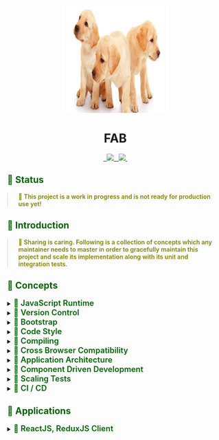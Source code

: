 <p align="center">
  <img width="250px" height="250px" src=".docs/image/logo.jpg">
</p>

<h1 align="center">FAB</h1>

<p align="center">
  <a aria-label="npm package" href="https://www.npmjs.com/package/fab-client">
    <img alt="" src="https://img.shields.io/npm/v/fab-client.svg">
  </a>

  <a aria-label="travis build" href="https://travis-ci.org/mts/fab">
    <img alt="" src="https://img.shields.io/travis/mts/fab.svg?logo=travis">
  </a>

  <a href="https://codecov.io/gh/mts/fab">
    <img src="https://codecov.io/gh/mts/fab/branch/master/graph/badge.svg" />
  </a>

  <a aria-label="downloads" href="http://npm-stat.com/charts.html?package=fab-client&from=2018-10-13">
    <img alt="" src="https://img.shields.io/npm/dm/fab-client.svg">
  </a>

  <a aria-label="last commit" href="https://github.com/mts/fab/commits/master">
    <img alt="" src="https://img.shields.io/github/last-commit/mts/fab.svg">
  </a>

  <a aria-label="contributors graph" href="https://github.com/mts/fab/graphs/contributors">
    <img src="https://img.shields.io/github/contributors/mts/fab.svg">
  </a>

  <a aria-label="license" href="https://github.com/mts/fab/blob/master/LICENSE">
    <img src="https://img.shields.io/github/license/mts/fab.svg" alt="">
  </a>
</p>

<h2 style="color: #006400;">🗿 Status</h2>

<blockquote style="margin: 0; padding: 0 24px; color: olive; font-weight: 600; font-size:1em">🐝 This project is a work in progress and is not ready for production use yet!</blockquote>

<h2 style="color: #006400;">🗿 Introduction</h2>

<blockquote style="margin: 0; padding: 0 24px; color: olive; font-weight: 600; font-size:1em">🐝 Sharing is caring. Following is a collection of concepts which any maintainer needs to master in order to gracefully maintain this project and scale its implementation along with its unit and integration tests.</blockquote>

<h2 style="color: #006400;">🗿 Concepts</h2>

<details>
  <summary><span style="color: #006400; font-weight: 600; font-size:1.3em"> 📗 JavaScript Runtime</span></summary>
  <blockquote style="margin: 0; padding: 0 24px">
    <details>
      <summary style="color: #006400;">Node.js</summary>
      <blockquote style="margin: 0; padding: 0 24px">
        <details>
          <summary style="color: #006400;">📜 Node</summary>
          <blockquote style="margin: 0; padding: 0 24px">
            <ul>
              <li><strong>Package(s): </strong><a style="color: #006400;" href="https://github.com/nodejs/node">node</a> repository on GitHub</li>
              <li><strong>Information: </strong>Node is required to bootstrap the project. Linting, formatting, testing and building scripts run all on Node.</li>
            </ul>
          </blockquote>
        </details>
      </blockquote>
    </details>
  </blockquote>
</details>

<details>
  <summary><span style="color: #006400; font-weight: 600; font-size:1.3em"> 📗 Version Control</span></summary>
  <blockquote style="margin: 0; padding: 0 24px">
    <details>
      <summary style="color: #006400;">Git (self)</summary>
      <blockquote style="margin: 0; padding: 0 24px">
        <details>
        <summary style="color: #006400;">📜 Git</summary>
          <blockquote style="margin: 0; padding: 0 24px">
            <ul>
              <li><a style="color: #006400;" href="https://git-scm.com/">Git</a> distributed version control system</li>
              <li><a style="color: #006400;" href="https://www.atlassian.com/git/tutorials/learn-git-with-bitbucket-cloud">Git Commands</a> documentation by Atlassian</li>
              <li><strong>Information: </strong>Project source code is maintained in a Git repository. Using Git commands through the command prompt or a Git Client is essential.</li>
            </ul>
          </blockquote>
        </details>
      </blockquote>
    </details>
    <details>
      <summary style="color: #006400;">Git Hooks</summary>
      <blockquote style="margin: 0; padding: 0 24px">
        <details>
        <summary style="color: #006400;">📜 Using Git Hooks</summary>
          <blockquote style="margin: 0; padding: 0 24px">
            <ul>
              <li><strong>Package(s): </strong><a style="color: #006400;" href="https://github.com/typicode/husky">husky</a> repository on GitHub</li>
              <li><strong>Setup file(s): </strong><a style="color: #006400;" href="https://github.com/mts/fab/blob/master/.huskyrc">.huskyrc</a></li>
              <li><strong>Script(s) in project's package.json: </strong>n/a</li>
              <li><strong>Information: </strong>Husky utilizes Git hooks such as pre-commit and pre-push</li>
            </ul>
          </blockquote>
        </details>
        <details>
          <summary style="color: #006400;">📜 Running linters and testers against staged git files</summary>
          <blockquote style="margin: 0; padding: 0 24px">
            <ul>
              <li><strong>Package(s): </strong><a style="color: #006400;" href="https://github.com/okonet/lint-staged">lint-staged</a> repository on GitHub</li>
              <li><strong>Setup file(s): </strong><a style="color: #006400;" href="https://github.com/mts/fab/blob/master/.lintstagedrc">.lintstagedrc</a></li>
              <li><strong>Script(s) in project's package.json: </strong>n/a</li>
              <li><strong>Information: </strong>lint-staged runs linters and testers against staged git files. Using lint-staged combined with husky and thus targeting pre-commit and pre-push Git hooks prevents source code not conforming to linting rules and formatting style being committed or pushed to the Git repository's origin</li>
            </ul>
          </blockquote>
        </details>
      </blockquote>
    </details>
    <details>
      <summary style="color: #006400;">Git Client</summary>
      <blockquote style="margin: 0; padding: 0 24px">
        <details>
          <summary style="color: #006400;">📜 Git Kraken</summary>
          <blockquote style="margin: 0; padding: 0 24px">
            <ul>
              <li><a style="color: #006400;" href="https://www.gitkraken.com/">Website</a></li>
              <li><strong>Information: </strong>The coolest, the finest and the best Git client in the world 👌 Over 1.5 Million GitKraken Users❗</li>
            </ul>
          </blockquote>
        </details>
        <details>
          <summary style="color: #006400;">📜 Sourcetree</summary>
          <blockquote style="margin: 0; padding: 0 24px">
            <ul>
              <li><a style="color: #006400;" href="https://www.sourcetreeapp.com/">Website</a></li>
              <li><strong>Information: </strong>Sourcetree simplifies how you interact with your Git repositories so you can focus on coding. Visualize and manage your repositories through Sourcetree's simple Git GUI.</li>
            </ul>
          </blockquote>
        </details>
      </blockquote>
    </details>
  </blockquote>
</details>

<details>
  <summary><span style="color: #006400; font-weight: 600; font-size:1.3em"> 📗 Bootstrap</span></summary>
  <blockquote style="margin: 0; padding: 0 24px">
    <details>
      <summary style="color: #006400;">Install</summary>
      <blockquote style="margin: 0; padding: 0 24px">
        <strong>Run </strong><kbd>rm -rf node_modules package-lock.json && npm install</kbd> for<br>
        <kbd>repository root</kbd>, <kbd>packages/http-server folder</kbd> and <kbd>packages/client folder</kbd><br>
        to remove node_modules directory, package-lock.json file and install all packages from scratch
      </blockquote>
    </details>
    <details>
      <summary style="color: #006400;">Bootstrap</summary>
      <blockquote style="margin: 0; padding: 0 24px">
        <strong>Run </strong><kbd>npm run bootstrap</kbd>
        to run linting, formatting, testing and building sequentially
      </blockquote>
    </details>
    <details>
      <summary style="color: #006400;">Start</summary>
      <blockquote style="margin: 0; padding: 0 24px">
        <strong>Run </strong><kbd>npm start</kbd> in 1st terminal in packages/http-server folder to start up http-server<br>
        <strong>Run </strong><kbd>npm start</kbd> in 2nd terminal in packages/client to start up webpack-dev-server<br>
        <strong>Run </strong><kbd>npm run test -- --watch --onlyChanged --verbose</kbd> in 3rd terminal to let Jest watch changed tests<br>
      </blockquote>
    </details>
    <details>
      <summary style="color: #006400;">Dynamic Code Splitting</summary>
      <blockquote style="margin: 0; padding: 0 24px">
        <ul>
          <li>Babel enables parsing dynamic imports through <a style="color: #006400;" href="https://babeljs.io/docs/en/babel-plugin-syntax-dynamic-import">@babel/plugin-syntax-dynamic-import</a> since <a style="color: #006400;" href="https://babeljs.io/blog/2019/07/03/7.5.0">v7.5.0</a></li>
          <li>Webpack recommends this <a style="color: #006400;" href="https://webpack.js.org/guides/code-splitting/#dynamic-imports">technique</a> instead of the legacy webpack-specific approach through optimization.splitChunks configuration option.
          </li>
        </ul>
      </blockquote>
    </details>
  </blockquote>
</details>

<details>
  <summary><span style="color: #006400; font-weight: 600; font-size:1.3em"> 📗 Code Style</span></summary>
  <blockquote style="margin: 0; padding: 0 24px">
    <details>
      <summary style="color: #006400;">Code Linting</summary>
      <blockquote style="margin: 0; padding: 0 24px">
        <details>
          <summary style="color: #006400;">📜 JavaScript</summary>
          <blockquote style="margin: 0; padding: 0 24px">
            <ul>
              <li><strong>Package(s): </strong>
                <ul>
                  <li><a style="color: #006400;" href="https://github.com/eslint/eslint">eslint</a> repository on GitHub</li>
                  <li><a style="color: #006400;" href="https://github.com/SublimeLinter/SublimeLinter-eslint">SublimeLinter-eslint</a> for Sublime Text</li>
                  <li><a style="color: #006400;" href="https://github.com/microsoft/vscode-eslint">vscode-eslint</a> for Visual Studio Code</li>
                  <li><a style="color: #006400;" href="http://plugins.jetbrains.com/plugin/7494-eslint">eslint plugin</a> for Webstorm and ItelliJ</li>
                </ul>
              </li>
              <li><strong>Setup file(s):</strong>
                <a style="color: #006400;" href="https://github.com/mts/fab/blob/master/.eslintrc">.eslintrc</a>,
                <a style="color: #006400;" href="https://github.com/mts/fab/blob/master/.eslintignore">.eslintignore</a>
              </li>
              <li><strong>JavaScript Style Guide(s):</strong>
                <a style="color: #006400;" href="https://github.com/airbnb/javascript">AirBnb JavaScript Style Guide</a>,
                <a style="color: #006400;" href="https://github.com/airbnb/javascript/tree/master/react">Airbnb React/JSX Style Guide</a>
              </li>
              <li><strong>Script(s) in project's package.json:</strong>
                <ul>
                  <li>"lint:format": "npm-run-all lint format"</li>
                  <li>"lint": "npm-run-all lint:js:jsx lint:scss"</li>
                  <li>"lint:js:jsx": "eslint --ext .js --ext .jsx packages/**/src --fix"</li>
                </ul>
              </li>
              <li><strong>Information: </strong>Linting scripts meant for JavaScript files recursively go through all js, jsx files under the src directory checking if the source code conforms to ESLint linting rules, applying auto fixes if possible and outputs all other violations through the console.</li>
            </ul>
          </blockquote>
        </details>
        <details>
          <summary style="color: #006400;">📜 Sass</summary>
          <blockquote style="margin: 0; padding: 0 24px">
            <ul>
              <li><strong>Package(s): </strong>
                <ul>
                  <li><a style="color: #006400;" href="https://github.com/stylelint/stylelint">stylelint</a> repository on GitHub</li>
                  <li><a style="color: #006400;" href="https://github.com/SublimeLinter/SublimeLinter-stylelint">SublimeLinter-stylelint</a> for Sublime Text</li>
                  <li><a style="color: #006400;" href="https://github.com/shinnn/vscode-stylelint">vscode-stylelint</a> for Visual Studio Code</li>
                  <li><a style="color: #006400;" href="https://www.jetbrains.com/help/idea/using-stylelint-code-quality-tool.html">activate stylelint</a> for Webstorm and ItelliJ</li>
                </ul>
              </li>
              <li><strong>Setup file(s):</strong>
                <a style="color: #006400;" href="https://github.com/mts/fab/blob/master/.stylelintrc">.stylelintrc</a>,
                <a style="color: #006400;" href="https://github.com/mts/fab/blob/master/.stylelintignore">.stylelintignore</a>
              </li>
              <li><strong>CSS Style Guide(s):</strong>
                <a style="color: #006400;" href="https://github.com/airbnb/css">Airbnb CSS / Sass Styleguide</a>
              </li>
              <li><strong>Script(s) in project's package.json:</strong>
                  <ul>
                    <li>"lint:format": "npm-run-all lint format"</li>
                    <li>"lint": "npm-run-all lint:js:jsx lint:scss"</li>
                    <li>"lint:scss": "stylelint \"packages/**/src/**/*.{css,scss}\" --syntax=scss --fix"</li>
                  </ul>
              </li>
              <li><strong>Information: </strong>Linting scripts meant for Sass files recursively go through all scss files under the src directory checking if the source code conforms to Stylelint linting rules, applying auto fixes if possible and outputs all other violations through the console.</li>
            </ul>
          </blockquote>
        </details>
      </blockquote>
    </details>
    <details>
      <summary style="color: #006400;">Code Formatting</summary>
      <blockquote style="margin: 0; padding: 0 24px">
        <details>
        <summary style="color: #006400;">📜 HTML, JavaScript and Sass</summary>
          <blockquote style="margin: 0; padding: 0 24px">
            <ul>
              <li><strong>Package(s): </strong>
                <ul>
                  <li><a style="color: #006400;" href="https://github.com/prettier/prettier">prettier</a> repository on GitHub</li>
                  <li><a style="color: #006400;" href="https://github.com/jonlabelle/SublimeJsPrettier">SublimeJsPrettier</a> for Sublime Text</li>
                  <li><a style="color: #006400;" href="https://github.com/prettier/prettier-vscode">prettier-vscode</a> for Visual Studio Code</li>
                  <li><a style="color: #006400;" href="https://plugins.jetbrains.com/plugin/10456-prettier">prettier plugin</a> for Webstorm and ItelliJ</li>
                </ul>
              </li>
              <li><strong>Setup file(s):</strong>
                <a style="color: #006400;" href="https://github.com/mts/fab/blob/master/.prettierrc">.prettierrc</a>,
                <a style="color: #006400;" href="https://github.com/mts/fab/blob/master/.prettierignore">.prettierignore</a>
              </li>
              <li><strong>Script(s) in project's package.json:</strong>
                <ul>
                  <li>"format": "npm-run-all format:js:jsx format:scss"</li>
                  <li>"format:js:jsx": "prettier --write \"packages/**/src/**/*.{js,jsx}\""</li>
                  <li>"format:scss": "prettier --write \"packages/**/src/**/*.{css,scss}\""</li>
                </ul>
              </li>
              <li><strong>Information: </strong>Code formatting scripts meant for JavaScript and Sass files recursively go through all js, jsx and scss files under the src directory enforcing a consistent style by parsing code and re-printing it with its own rules that take the maximum line length into account, wrapping code when necessary.</li>
            </ul>
          </blockquote>
        </details>
      </blockquote>
    </details>
    <details>
      <summary style="color: #006400;">File Formatting</summary>
      <blockquote style="margin: 0; padding: 0 24px">
        <details>
        <summary style="color: #006400;">📜 EditorConfig</summary>
          <blockquote style="margin: 0; padding: 0 24px">
            <ul>
              <li><strong>Package(s):</strong>
                <ul>
                  <li><a style="color: #006400;" href="https://github.com/editorconfig">editorconfig</a> repository on GitHub</li>
                  <li><a style="color: #006400;" href="https://github.com/editorconfig/editorconfig-sublime">editorconfig-sublime</a> for Sublime Text</li>
                  <li><a style="color: #006400;" href="https://github.com/editorconfig/editorconfig-vscode">editorconfig-vscode</a> for Visual Studio Code</li>
                  <li><a style="color: #006400;" href="https://github.com/editorconfig/editorconfig-jetbrains">editorconfig-jetbrains</a> for Webstorm and IntelliJ</li>
                </ul>
              </li>
              <li><strong>Setup file(s):</strong>
                <a style="color: #006400;" href="https://github.com/mts/fab/blob/master/.editorconfig">.editorconfig</a>
              </li>
              <li><strong>Script(s) in project's package.json: </strong>n/a</li>
              <li><strong>Information: </strong>File formatting configuration helps maintain consistent coding styles for multiple developers working on the same project across various editors and IDEs</li>
            </ul>
          </blockquote>
        </details>
      </blockquote>
    </details>
  </blockquote>
</details>

<details>
  <summary><span style="color: #006400; font-weight: 600; font-size:1.3em"> 📗 Compiling</span></summary>
  <blockquote style="margin: 0; padding: 0 24px">
    <details>
      <summary style="color: #006400;">Transpiling</summary>
      <blockquote style="margin: 0; padding: 0 24px">
        <details>
          <summary style="color: #006400;">📜 Babel</summary>
          <blockquote style="margin: 0; padding: 0 24px">
            <ul>
              <li><strong>Package(s): </strong><a style="color: #006400;" href="https://github.com/babel/babel">babel</a> repository on GitHub</li>
              <li><strong>Setup file(s):</strong>
                <a style="color: #006400;" href="https://github.com/mts/fab/blob/master/babel.config.js">babel.config.js</a> for <a href="https://jestjs.io/docs/en/getting-started#using-babel">Jest</a>,
                <a style="color: #006400;" href="https://github.com/mts/fab/blob/master/packages/client/webpack.common.js">webpack.common.js</a> for regular build,
                <a style="color: #006400;" href="https://github.com/mts/fab/blob/master/.storybook/.babelrc">.babelrc</a> for storybook build
              </li>
              <li><strong>Script(s) in project's package.json:</strong>
                <ul>
                  <li>"build": "lerna run build --stream"</li>
                  <li>"build-storybook": "NODE_ENV=develop build-storybook -c .storybook -o .storybook-static",</li>
                </ul>
              </li>
              <li><strong>Information: </strong>JavaScript code which eventually goes into the bundle needs to be compiled from ES6 to Vanilla JavaScript to be compiled and executed by a browser</li>
            </ul>
          </blockquote>
        </details>
      </blockquote>
    </details>
    <details>
      <summary style="color: #006400;">Bundling</summary>
      <blockquote style="margin: 0; padding: 0 24px">
        <details>
          <summary style="color: #006400;">📜 Webpack</summary>
          <blockquote style="margin: 0; padding: 0 24px">
            <ul>
              <li><strong>Package(s): </strong><a style="color: #006400;" href="https://github.com/webpack/webpack">webpack</a> repository on GitHub</li>
              <li><strong>Setup file(s):</strong>
                <a style="color: #006400;" href="https://github.com/mts/fab/blob/master/packages/client/webpack.settings.js">webpack.settings.js</a>,
                <a style="color: #006400;" href="https://github.com/mts/fab/blob/master/packages/client/webpack.common.js">webpack.common.js</a> shared by regular development and production builds,
                <a style="color: #006400;" href="https://github.com/mts/fab/blob/master/packages/client/webpack.dev.js">webpack.dev.js</a> for regular development build,
                <a style="color: #006400;" href="https://github.com/mts/fab/blob/master/packages/client/webpack.prod.js">webpack.prod.js</a> for regular production build,
                <a style="color: #006400;" href="https://github.com/mts/fab/blob/master/.storybook/webpack.config.js">webpack.config.js</a> for storybook build
              </li>
              <li><strong>Script(s) in project's package.json:</strong>
                <ul>
                  <li>"build": "webpack --config ./webpack/webpack-build.babel.js --mode=production"</li>
                  <li>"build-storybook": "NODE_ENV=develop build-storybook -c .storybook -o .storybook-static"</li>
                </ul>
              </li>
              <li><strong>Information: </strong>JavaScript and Sass code along with static assets need to be loaded into or next to javascript and css bundles in a bundle output directory by a variety of loaders such as babel-loader, style-loader, css-loader, sass-loader, postcss-loader, file-loader and url-loader to be requested by a browser. Following loaders target specific file types during the bundling process
              </li>
            </ul>
          </blockquote>
        </details>
      </blockquote>
    </details>
  </blockquote>
</details>

<details>
  <summary><span style="color: #006400; font-weight: 600; font-size:1.3em"> 📗 Cross Browser Compatibility</span></summary>
  <blockquote style="margin: 0; padding: 0 24px">
    <details>
      <summary style="color: #006400;">ECMAScript Features</summary>
      <blockquote style="margin: 0; padding: 0 24px">
        <details>
          <summary style="color: #006400;">📜 ES6 / ES2015</summary>
          <blockquote style="margin: 0; padding: 0 24px">
            <ul>
              <li>
                <strong>From var to const/let: </strong>
                <a style="color: #006400;" href="https://developer.mozilla.org/en-US/docs/Web/JavaScript/Reference/Statements/const">const</a> and 
                <a style="color: #006400;" href="https://developer.mozilla.org/en-US/docs/Web/JavaScript/Reference/Statements/let">let</a><br>
                const > Chrome ✓, Firefox ✓, Safari ✓, Edge ✓, Internet Explorer ✓<br>
                let > Chrome ✓, Firefox ✓, Safari ✓, Edge ✓, Internet Explorer 🌦<br>
                Transpiled ✓, Safe to use ✅
              </li>
              <li>
                <strong>From objects to Maps: </strong>
                <a style="color: #006400;" href="https://developer.mozilla.org/en-US/docs/Web/JavaScript/Reference/Global_Objects/Array/map">Array.prototype.map()</a><br>
                Chrome ✓, Firefox ✓, Safari ✓, Edge ✓, Internet Explorer ✓<br>
                Polyfilled if not native ✓ Safe to use ✅
              </li>
              <li>
                <strong>New Array methods: </strong>
                <ul>
                  <li>From 
                    <a style="color: #006400;" href="https://developer.mozilla.org/en-US/docs/Web/JavaScript/Reference/Global_Objects/Array/indexof">Array.prototype.indexOf()</a> to 
                    <a style="color: #006400;" href="https://developer.mozilla.org/en-US/docs/Web/JavaScript/Reference/Global_Objects/Array/findIndex">Array.prototype.findIndex()</a><br>
                    indexOf > Chrome ✓, Firefox ✓, Safari ✓, Edge ✓, Internet Explorer ✓<br>
                    findIndex > Chrome ✓, Firefox ✓, Safari ✓, Edge ✓, Internet Explorer ╳<br>
                    Polyfilled if not native ✓, Safe to use ✅
                  </li>
                  <li>
                    From 
                      <a style="color: #006400;" href="https://developer.mozilla.org/en-US/docs/Web/JavaScript/Reference/Global_Objects/Array/slice">Array.prototype.slice()</a> to 
                      <a style="color: #006400;" href="https://developer.mozilla.org/en-US/docs/Web/JavaScript/Reference/Global_Objects/Array/from">Array.from() or the spread operator</a><br>
                      Array.prototype.slice() > Chrome ✓, Firefox ✓, Safari ✓, Edge ✓, Internet Explorer ✓<br>
                      Array.from() > Chrome ✓, Firefox ✓, Safari ✓, Edge ✓, Internet Explorer ╳<br>
                      Polyfilled if not native ✓, Safe to use ✅
                  </li>
                  <li>From 
                    <a style="color: #006400;" href="https://developer.mozilla.org/en-US/docs/Web/JavaScript/Reference/Global_Objects/Array">Array.apply()</a> to 
                    <a style="color: #006400;" href="https://developer.mozilla.org/en-US/docs/Web/JavaScript/Reference/Global_Objects/Array/fill">Array.prototype.fill()</a><br>
                    Array.apply() > Chrome ✓, Firefox ✓, Safari ✓, Edge ✓, Internet Explorer ✓<br>
                    Array.prototype.fill() > Chrome ✓, Firefox ✓, Safari ✓, Edge ✓, Internet Explorer ╳<br>
                    Polyfilled if not native ✓, Safe to use ✅
                  </li>
                </ul>
              </li>
              <li>
                <strong>From CommonJS modules to ES6 modules: </strong>
                <a style="color: #006400;" href="https://developer.mozilla.org/en-US/docs/Web/JavaScript/Guide/Modules">JavaScript modules</a><br>
                Chrome ✓, Firefox ✓, Safari ✓, Edge ✓, Internet Explorer ╳<br>
                Transpiled ✓, Safe to use ✅
              </li>
            </ul>
          </blockquote>
        </details>
        <details>
          <summary style="color: #006400;">📜 ES7 / ES2016</summary>
          <blockquote style="margin: 0; padding: 0 24px">
            <ul>
              <li>
                <a style="color: #006400;" href="https://developer.mozilla.org/en-US/docs/Web/JavaScript/Reference/Global_Objects/Array/includes">Array.prototype.includes()</a><br>
                Chrome ✓, Firefox ✓, Safari ✓, Edge ✓, Internet Explorer ╳<br>
                Polyfilled if not native ✓, Safe to use ✅
              </li>
              <li>
                <a style="color: #006400;" href="https://developer.mozilla.org/en-US/docs/Web/JavaScript/Reference/Operators/Arithmetic_Operators#Exponentiation">Exponentiation operator (**)</a><br>
                Chrome ✓, Firefox ✓, Safari ✓, Edge ✓, Internet Explorer ╳<br>
                Transpiled ✓, Safe to use ✅
              </li>
            </ul>
          </blockquote>
        </details>
        <details>
          <summary style="color: #006400;">📜 ES8 / ES2017</summary>
          <blockquote style="margin: 0; padding: 0 24px">
            <ul>
              <li>
                <a style="color: #006400;" href="https://developer.mozilla.org/en-US/docs/Web/JavaScript/Reference/Statements/async_function">Async functions</a><br>
                Chrome ✓, Firefox ✓, Safari ✓, Edge ✓, Internet Explorer ╳<br>
                Transpiled ✓, Safe to use ✅
              </li>
              <li>
                <a style="color: #006400;" href="https://developer.mozilla.org/en-US/docs/Web/JavaScript/Reference/Global_Objects/Object/entries">Object.entries()</a> and 
                <a style="color: #006400;" href="https://developer.mozilla.org/en-US/docs/Web/JavaScript/Reference/Global_objects/Object/values">Object.values()</a><br>
                Chrome ✓, Firefox ✓, Safari ✓, Edge ✓, Internet Explorer ╳<br>
                Polyfilled if not native ✓, Safe to use ✅
              </li>
              <li>
                New string methods:
                <a style="color: #006400;" href="https://developer.mozilla.org/en-US/docs/Web/JavaScript/Reference/Global_Objects/String/padStart">String.prototype.padStart()</a> and 
                <a style="color: #006400;" href="https://developer.mozilla.org/en-US/docs/Web/JavaScript/Reference/Global_Objects/String/padEnd">String.prototype.padEnd()</a><br>
                Chrome ✓, Firefox ✓, Safari ✓, Edge ✓, Internet Explorer ╳<br>
                Polyfilled if not native ✓, Safe to use ✅
              </li>
              <li>
                <a style="color: #006400;" href="https://developer.mozilla.org/en-US/docs/Web/JavaScript/Reference/Global_Objects/Object/getOwnPropertyDescriptors">Object.getOwnPropertyDescriptors()</a><br>
                Chrome ✓, Firefox ✓, Safari ✓, Edge ✓, Internet Explorer ╳<br>
                Polyfilled if not native ✓, Safe to use ✅
              </li>
              <li>
                <a style="color: #006400;" href="https://developer.mozilla.org/en-US/docs/Web/JavaScript/Reference/Trailing_commas">Trailing commas in function parameter lists and calls</a><br>
                Trailing commas > Chrome ✓, Firefox ✓, Safari ✓, Edge ✓, Internet Explorer ✓<br>
                Trailing commas in functions > Chrome ✓, Firefox ✓, Safari ╳, Edge ╳, Internet Explorer ╳<br>
                Trailing commas in object literals > Chrome ✓, Firefox ✓, Safari ✓, Edge ✓, Internet Explorer ✓<br>
                Transpiled ✓, Safe to use ✅
              </li>
            </ul>
          </blockquote>
        </details>
        <details>
          <summary style="color: #006400;">📜 ES9 / ES2018</summary>
          <blockquote style="margin: 0; padding: 0 24px">
            <ul>
              <li>
                <a style="color: #006400;" href="https://developer.mozilla.org/en-US/docs/Web/JavaScript/Reference/Operators/Spread_syntax">Spread syntax</a> and 
                <a style="color: #006400;" href="https://developer.mozilla.org/en-US/docs/Web/JavaScript/Reference/Operators/Spread_syntax#Rest_syntax_parameters">Rest syntax (parameters)</a><br>
                Spread in array literals > Chrome ✓, Firefox ✓, Safari ✓, Edge ╳, Internet Explorer ╳<br>
                Spread in function calls > Chrome ✓, Firefox ✓, Safari ✓, Edge ╳, Internet Explorer ╳<br>
                Spread in destructuring > Chrome ✓, Firefox ✓, Safari ✓, Edge ╳, Internet Explorer ╳<br>
                Spread in object literalsExperimental > Chrome ✓, Firefox ✓, Safari ✓, Edge ╳, Internet Explorer ╳<br>
                Transpiled ✓, Safe to use ✅
              </li>
              <li>
                <a style="color: #006400;" href="https://developer.mozilla.org/en-US/docs/Web/JavaScript/Reference/Global_Objects/Promise/finally">Promise.prototype.finally()</a><br>
                Chrome ✓, Firefox ✓, Safari ✓, Edge ✓, Internet Explorer ╳<br>
                Polyfilled if not native ✓, Safe to use ✅
              </li>
            </ul>
          </blockquote>
        </details>
        <details>
          <summary style="color: #006400;">📜 ES10 / ES2019</summary>
          <blockquote style="margin: 0; padding: 0 24px">
            <ul>
              <li>
                <a style="color: #006400;" href="https://developer.mozilla.org/en-US/docs/Web/JavaScript/Reference/Global_Objects/Array/flat">Array.prototype.flat()</a> and 
                <a style="color: #006400;" href="https://developer.mozilla.org/en-US/docs/Web/JavaScript/Reference/Global_Objects/Array/flatMap">Array.prototype.flatMap()</a><br>
                Chrome ✓, Firefox ✓, Safari ✓, Edge ╳, Internet Explorer ╳<br>
                Polyfilled if not native ✓, Safe to use ✅
              </li>
              <li>
                <a style="color: #006400;" href="https://developer.mozilla.org/en-US/docs/Web/JavaScript/Reference/Global_Objects/Object/fromEntries">Object.fromEntries()</a><br>
                Chrome ✓, Firefox ✓, Safari ✓, Edge ╳, Internet Explorer ╳<br>
                Polyfilled if not native ✓, Safe to use ✅
              </li>
              <li>
                <a style="color: #006400;" href="https://developer.mozilla.org/en-US/docs/Web/JavaScript/Reference/Global_Objects/String/trimStart">String.prototype.trimStart()</a> and 
                <a style="color: #006400;" href="https://developer.mozilla.org/en-US/docs/Web/JavaScript/Reference/Global_Objects/String/trimEnd">String.prototype.trimEnd()</a><br>
                Chrome ✓, Firefox ✓, Safari ✓, Edge ?, Internet Explorer ╳<br>
                Polyfilled if not native ✓, Safe to use ✅
              </li>
              <li>
                <a style="color: #006400;" href="https://developer.mozilla.org/en-US/docs/Web/JavaScript/Reference/Statements/try...catch">Optional catch binding</a><br>
                Chrome ✓, Firefox ✓, Safari ✓, Edge ╳, Internet Explorer ╳<br>
                Transpiled ✓, Safe to use ✅
              </li>
              <li>
                <a style="color: #006400;" href="https://developer.mozilla.org/en-US/docs/Web/JavaScript/Reference/Global_Objects/Array/sort">Array.prototype.sort()</a><br>
                Chrome ✓, Firefox ✓, Safari ✓, Edge ╳, Internet Explorer ╳<br>
                Polyfilled if not native ✓, Safe to use ✅
              </li>
              <li>
                <a style="color: #006400;" href="https://developer.mozilla.org/en-US/docs/Web/JavaScript/Reference/Global_Objects/Function/toString">Function.prototype.toString() revision</a><br>
                Chrome ╳, Firefox ✓, Safari ╳, Edge ╳, Internet Explorer ╳<br>
                Polyfilled if not native ✓, Safe to use ✅
              </li>
            </ul>
          </blockquote>
        </details>
      </blockquote>
    </details>
  </blockquote>
</details>

<details>
  <summary><span style="color: #006400; font-weight: 600; font-size:1.3em"> 📗 Application Architecture</span></summary>
  <blockquote style="margin: 0; padding: 0 24px">
    <details>
      <summary style="color: #006400;">State Container</summary>
      <blockquote style="margin: 0; padding: 0 24px">
        <details>
          <summary style="color: #006400;">📜 Redux</summary>
          <blockquote style="margin: 0; padding: 0 24px">
            <ul>
              <li><strong>Package(s):</strong>
                <ul>
                  <li><a style="color: #006400;" href="https://github.com/reduxjs/redux">redux</a> repository on GitHub</li>
                  <li><a style="color: #006400;" href="https://github.com/reduxjs/react-redux">react-redux</a> repository on GitHub</li>
                </ul>
              </li>
              <li><strong>Setup file(s):</strong>
                <a style="color: #006400;" href="https://github.com/mts/fab/blob/master/packages/client/src/store/client.js">client.js</a> for regular store,
                <a style="color: #006400;" href="https://github.com/mts/fab/blob/master/packages/library/src/store/mock.js">mock.js</a> for mock store
              </li>
              <li><strong>Script(s) in project's package.json: </strong>n/a</li>
              <li><strong>Information:</strong>
                <details>
                  <summary style="color: #006400;">Flux</summary>
                  <blockquote style="margin: 0; padding: 0 24px">
                    This project implements <a href="https://facebook.github.io/flux/">Flux </a>based application architecture through Redux state container and React integration for Redux. <br>
                    Components initiate changes by dispatching actions or thunks<br>
                    <img width="400px" height="250px" src=".docs/image/flux-component.png"> <br>
                    Dispatcher processes dispatched actions and thunks and reducer releases new state<br>
                    <img width="400px" height="250px" src=".docs/image/flux-flow.png"> <br>
                  </blockquote>
                </details>
                <details>
                  <summary style="color: #006400;">Store</summary>
                  <blockquote style="margin: 0; padding: 0 24px">
                    <ul>
                      <li><strong>State container implementation: </strong>Each application in this project has a Redux store which implements the following:
                        <ul>
                          <li><strong><em>Actions</em></strong> to dispatch when mutating existing state in a syncronous flow. Redux dispatcher passes a dispached action onto the reducer as second argument alongsde current state.</li>
                          <li><strong><em>Thunks</em></strong> to dispatch when mutating existing state in an asyncronous flow through redux-thunk middleware. Redux dispatcher directly calls a thunk.</li>
                          <li><strong><em>Reducer</em></strong> which takes existing state and an action as arguments and returns a new state. Immutability is achieved by spreading existing state to the level of mutation in the nested data structure</li>
                          <li><strong><em>State</em></strong>
                            <ul>
                              <li><strong><em>Default state</em></strong> to be used by the actual application store which consists of the following three partitions:
                                <ul>
                                  <li>context partition reflects user's signed in and authorization response states</li>
                                  <li>api partition reflects all from API endpoints' response states</li>
                                  <li>ui partition reflects all atomic design patterns' states</li>
                                </ul>
                              </li>
                              <li><strong><em>Mock state</em></strong>  to be used by a mock store when rendering snapshots and stories <br>
                                  Mock state consists of exactly the same context, api and ui partitions populated by static data.
                              </li>
                            </ul>
                          </li>
                        </ul>
                      </li>
                      <li>
                        <strong><em>AppStore class</em></strong> is meant to serve as application's state container and extends a base store called <strong><em>Store</em></strong> which sets
                        <ul> 
                          <li>the default application state in <strong>setAppDefaultState()</strong></li>
                          <li>application state container in <strong>setAppStore()</strong></li>
                          <li>populates application state in <strong>setAppCompleteState()</strong></li>
                          <li>sets hot module reloading in <strong>setHotModuleReloading()</strong> when Webpack HotModuleReplacementPlugin interface is exposed under the module.hot property.</li>
                        </ul>
                      </li>
                        <li>
                          <strong><em>Store class</em></strong> sets redux-thunk as thunk middleware for redux in <strong>setMiddlewares()</strong> and composes enhancers in <strong>setEnhancer()</strong> when initialized.
                        </li>
                    </ul>
                  </blockquote>
                </details>
              </li>
            </ul>
          </blockquote>
        </details>
      </blockquote>
    </details>
  </blockquote>
</details>

<details>
  <summary><span style="color: #006400; font-weight: 600; font-size:1.3em"> 📗 Component Driven Development</span></summary>
  <blockquote style="margin: 0; padding: 0 24px">
    <details>
      <summary style="color: #006400;">Methodology</summary>
      <blockquote style="margin: 0; padding: 0 24px">
        <details>
          <summary style="color: #006400;">📜 Atomic Design</summary>
          <blockquote style="margin: 0; padding: 0 24px">
            <ul>
              <li><strong><em><a style="color: #006400;" href="http://bradfrost.com/blog/post/atomic-web-design/#atoms">Atoms: </a></em></strong>Each Atom renders an atomic piece of UI</li>
              <li><strong><em><a style="color: #006400;" href="http://bradfrost.com/blog/post/atomic-web-design/#molecules">Molecules: </a></em></strong>Each molecule renders a composition of atoms</li>
              <li><strong><em><a style="color: #006400;" href="http://bradfrost.com/blog/post/atomic-web-design/#organisms">Organism: </a></em></strong>Each application of this project implements an organism called Landing which renders a composition of molecules</li>
              <li><strong><em><a style="color: #006400;" href="http://bradfrost.com/blog/post/atomic-web-design/#templates">Templates: </a></em></strong>Templates consist mostly of groups of organisms stitched together to form pages</li>
              <li><strong><em><a style="color: #006400;" href="http://bradfrost.com/blog/post/atomic-web-design/#pages">Pages: </a></em></strong>Pages are specific instances of templates</li>
            </ul>
          </blockquote>
        </details>
      </blockquote>
    </details>
    <details>
      <summary style="color: #006400;">Rendering</summary>
      <blockquote style="margin: 0; padding: 0 24px">
        <details>
          <summary style="color: #006400;">📜 React</summary>
          <blockquote style="margin: 0; padding: 0 24px">
            <ul>
              <li><strong><em>Component Flavors: </em></strong>
                <ul>
                  <li>Preferred choice of React component is <a style="color: #006400;" href="https://reactjs.org/docs/hooks-state.html#hooks-and-function-components">function component with hooks </a></li>
                </ul>
              </li>
              <li><strong><em>Component Partitions: </em></strong>Each component implements the following partitions.
                <ul>
                  <li><strong><em>index.js: </em></strong>All named exports</li>
                  <li><strong><em>.jsx: </em></strong>Main UI implementation</li>
                  <li><strong><em>.part.jsx: </em></strong>Specific JSX parts implementation if any</li>
                  <li><strong><em>.scss: </em></strong>Sass styling implementation if applicable</li>
                  <li><strong><em>.part.scss: </em></strong>Sass styling parts implementation if any</li>
                  <li><strong><em>.prop.js: </em></strong>Default props and prop types</li>
                  <li>
                  <ul>__tests__/
                    <li><strong><em>.int.render.js: </em></strong>Exposes various flavors of the component to snapshots and stories for integration testing purposes</li>
                    <li><strong><em>.int.test.js: </em></strong>Implements Jest snapshots for flavors of the component exposed by .int.render.js</li>
                    <li><strong><em>.int.story.js: </em></strong>Implements Storybook stories for flavors of the component exposed by .int.render.js</li>
                  </ul>
                  </li>
                </ul>
              </li>
            </ul>
          </blockquote>
        </details>
      </blockquote>
    </details>
  </blockquote>
</details>

<details>
  <summary><span style="color: #006400; font-weight: 600; font-size:1.3em"> 📗 Scaling Tests</span></summary>
  <blockquote style="margin: 0; padding: 0 24px">
    <details>
      <summary style="color: #006400;">Testing Strategy</summary>
      <blockquote style="margin: 0; padding: 0 24px">
        <ul>
          <li><strong>Information: </strong>Testing strategy consists of<br>
            <ul>
              <li>
                <strong>Unit testing </strong>covering regular logic by implementing <a style="color: #006400;" href="https://jestjs.io/">Jest unit tests</a>
              </li>
              <li>
                <strong>Integration testing </strong>covering UI logic, look and feel and responsiveness by implementing<br>
                <a style="color: #006400;" href="https://jestjs.io/">Jest Snapshots</a> and
                <a style="color: #006400;" href="https://github.com/storybookjs/storybook">Storybook stories</a>
              </li>
            </ul>
          </li>
          <li><img width="500px" height="250px" src=".docs/image/testing-strategy.jpg"></li>
        </ul>
      </blockquote>
    </details>
    <details>
      <summary style="color: #006400;">Code Coverage Report</summary>
      <blockquote style="margin: 0; padding: 0 24px">
        <ul>
          <li><strong>Information: </strong>Code coverage thresholds are setup in
            <a style="color: #006400;" href="https://github.com/mts/fab/blob/master/jest.config.js">jest.config.js</a><br>
          </li>
          <li><img width="650px" height="800px" src=".docs/image/code-coverage-report.jpg"></li>
        </ul>
      </blockquote>
    </details>
    <details>
      <summary style="color: #006400;">Scaling Unit Tests</summary>
      <blockquote style="margin: 0; padding: 0 24px">
        <details>
          <summary style="color: #006400;">📜 Unit tests run by Jest</summary>
          <blockquote style="margin: 0; padding: 0 24px">
            <ul>
              <li><strong>Package(s): </strong><a style="color: #006400;" href="https://github.com/facebook/jest">jest</a> repository on GitHub</li>
              <li><strong>Setup file(s):</strong>
                <a style="color: #006400;" href="https://github.com/mts/fab/blob/master/jest.config.js">jest.config.js</a>,
                <a style="color: #006400;" href="https://github.com/mts/fab/blob/master/jest.setup.js">jest.setup.js</a>
              </li>
              <li><strong>Script(s) in project's package.json:</strong>
                <ul>
                  <li>"test": "jest -u --no-cache --silent --runInBand --coverage"</li>
                  <li>"test:coverage": "jest --coverage --silent"</li>
                </ul>
              </li>
              <li><strong>Information:</strong>
                <ul>
                  <li>Check out <a style="color: #006400;" href="https://jestjs.io/">Jest </a> documentation by Facebook</li>
                  <li>Each JavaScript file whose implementation is subject to unit testing must have a .test.js file in the __tests__ directory at the same level with the targeted implementation</li>
                  <li>Test blocks must be implemented conforming to the Arrange, Act, Assert pattern</li>
                  <li>Using Jest API
                    <ul>
                      <li>
                        <details>
                          <summary><a style="color: #006400;" href="https://jestjs.io/docs/en/tutorial-async#async-await">async/await</a> Test blocks covering asyncronous functions must be implemented conforming to the following pattern</summary>
                          <blockquote style="margin: 0; padding: 0 24px">
                            <code>
                              test('must ...', async () => {
                                ...
                                await expect(someFunction).someExpectMethod()
                              })
                            </code>
                          </blockquote>
                        </details>
                      </li>
                      <li>
                        <details>
                          <summary><a style="color: #006400;" href="https://jestjs.io/docs/en/api#describename-fn">describe()</a> must be used to group related tests conforming to the following pattern</summary>
                          <blockquote style="margin: 0; padding: 0 24px">
                            <code>
                              describe('file name of module under test', () => {
                                beforeEach(() => {
                                  jest.resetModules()
                                  ...
                                })
                                afterEach(() => {
                                  jest.clearAllMocks()
                                  ...
                                }
                                describe('name of function as the unit under test', () => {
                                  test('must do something', () => {
                                  })
                                  test('must do something else', () => {
                                  })
                                })
                              })
                            </code>
                          </blockquote>
                        </details>
                      </li>
                      <li>
                        <details>
                          <summary><a style="color: #006400;" href="https://jestjs.io/docs/en/jest-object#jestmockmodulename-factory-options">jest.mock()</a> must be used to mock dependency modules</summary>
                          <blockquote style="margin: 0; padding: 0 24px">
                            <code>
                              jest.mock('some dependency module name or relative path with module name', () => ({
                                someExposedFunction: () => ({}),
                                someOtherExposedFunction: jest.fn(),
                              }))
                            </code>
                          </blockquote>
                        </details>
                      </li>
                      <li>
                        <details>
                          <summary><a style="color: #006400;" href="https://nodejs.org/api/modules.html#modules_require_id">require()</a> must be used to access a mocked dependency module</summary>
                          <blockquote style="margin: 0; padding: 0 24px">
                            <code>
                              const someModuleMockObject = require('some-module')
                              const someOtherModuleMockObject = require('../../../relative-path-to/some-module')
                            </code>
                          </blockquote>
                        </details>
                      </li>
                      <li>
                        <details>
                          <summary><a style="color: #006400;" href="https://jestjs.io/docs/en/jest-object#jestspyonobject-methodname">jest.spyOn()</a> must be used to mock functions exposed by mocked dependency modules conforming to the following pattern</summary>
                          <blockquote style="margin: 0; padding: 0 24px">
                            <code>
                              jest.spyOn(requiredMockObject, 'functionExposedByRequiredMockObject')
                            </code>
                          </blockquote>
                        </details>
                      </li>
                      <li>
                        <details>
                          <summary><a style="color: #006400;" href="https://jestjs.io/docs/en/mock-function-api#mockfnmockimplementationfn">jest.mockImplementation()</a> must be used to mock the implementations of mocked functions exposed by mocked dependency modules conforming to the following pattern</summary>
                          <blockquote style="margin: 0; padding: 0 24px">
                            <code>
                              jest.spyOn(requiredMockObject, 'functionExposedByRequiredMockObject').mockImplementation(jest.fn())
                              jest.spyOn(requiredMockObject, 'functionExposedByRequiredMockObject').mockImplementation(jest.fn() => { replace with desired implementation})
                            </code>
                          </blockquote>
                        </details>
                      </li>
                      <li>
                        <details>
                          <summary><a style="color: #006400;" href="https://jestjs.io/docs/en/mock-function-api#mockfnmockreturnvaluevalue">jest.mockReturnValue()</a> must be used to mock return values of mocked functions exposed by mocked dependency modules conforming to the following pattern</summary>
                          <blockquote style="margin: 0; padding: 0 24px">
                            <code>
                              jest.spyOn(requiredMockObject, 'functionExposedByRequiredMockObject').mockReturnValue(someValue)
                            </code>
                          </blockquote>
                        </details>
                      </li>
                      <li>
                        <details>
                          <summary><a style="color: #006400;" href="https://jestjs.io/docs/en/expect">expect()</a> must be used to assert expected values against received values using any of the expect <a style="color: #006400;" href="https://jestjs.io/docs/en/expect">methods conforming to the following pattern</a></summary>
                          <blockquote style="margin: 0; padding: 0 24px">
                            <code>
                              expect(someMockFunction).toHaveBeenCalled()
                              expect(someMockFunction).not.toHaveBeenCalled()
                              ...
                              expect(someMockFunction).toHaveBeenCalledTimes(someNumber)
                              expect(someMockFunction).not.toHaveBeenCalled()
                              ...
                              expect(someMockFunction).toHaveBeenCalledWith({ someObjectProperty: 'some-value', someOtherObjectProperty; expect.any(Boolean)})
                              ...
                              expect(someObject).toMatchObject(someOtherObject)
                              expect(someObject).not.toMatchObject(someOtherObject)
                              ...
                              expect(someObject).toBe(someOtherObject)
                              expect(someObject).not.toBe(someOtherObject)
                              ...
                              expect(someValue).toEqual(someOtherValue)
                              expect(someValue).not.toEqual(someOtherValue)
                              ...
                              expect(someObject).toBeUndefined()
                              expect(someObject).not.toBeUndefined()
                              ...
                              expect(somevAlue).toBeTruthy()
                              expect(somevAlue).toBeFalsy()
                            </code>
                          </blockquote>
                        </details>
                      </li>
                    </ul>
                  </li>
                </ul>
              </li>
            </ul>
          </blockquote>
        </details>
      </blockquote>
    </details>
    <details>
      <summary style="color: #006400;">Scaling Integration Tests</summary>
      <blockquote style="margin: 0; padding: 0 24px">
        <details>
          <summary style="color: #006400;">📜 Snapshots run by Jest</summary>
          <blockquote style="margin: 0; padding: 0 24px">
            <ul>
              <li><strong>Package(s):</strong>
                <ul>
                  <li><a style="color: #006400;" href="https://github.com/facebook/jest">jest</a> repository on GitHub</li>
                </ul>
              </li>
              <li><strong>Setup file(s):</strong>
                <a style="color: #006400;" href="https://github.com/mts/fab/blob/master/jest.config.js">jest.config.js</a>,
                <a style="color: #006400;" href="https://github.com/mts/fab/blob/master/jest.setup.js">jest.setup.js</a>
              </li>
              <li><strong>Script(s) in project's package.json:</strong>
                <ul>
                  <li>"test": "jest -u --no-cache --silent --runInBand --coverage"</li>
                  <li>"test:coverage": "jest --coverage --silent"</li>
                </ul>
              </li>
              <li><strong>Information:</strong>
                <ul>
                  <li>Check out <a style="color: #006400;" href="https://jestjs.io/">Jest </a> documentation by Facebook</li>
                  <li>Each UI component whose jsx render implementation is subject to integration testing <br>
                      must have a .int.test.js file with snapshots of various flavors of the component in the __tests__ directory at the same level with the targeted implementation</li>
                  <li>Using Jest API
                    <ul>
                      <li>
                        <details>
                          <summary><a style="color: #006400;" href="https://jestjs.io/docs/en/snapshot-testing#snapshot-testing-with-jest">Snapshot Testing with Jest</a> Snapshots must be implemented conforming to the following pattern</summary>
                          <blockquote style="margin: 0; padding: 0 24px">
                            <code>
                            describe('<SomeComponent />', () => {
                              describe('Snaphot', () => {
                                test('must match composition', () => {
                                  expect(global.renderToJSON(<SomeComponent />)).toMatchSnapshot()
                                })
                              })
                            })
                            </code>
                          </blockquote>
                        </details>
                      </li>
                    </ul>
                  </li>
                </ul>
              </li>
            </ul>
          </blockquote>
        </details>
        <details>
          <summary style="color: #006400;">📜 Stories run by Storybook</summary>
          <blockquote style="margin: 0; padding: 0 24px">
            <ul>
              <li><strong>Package(s):</strong>
                <ul>
                  <li><a style="color: #006400;" href="https://github.com/storybookjs/storybook">storybook</a> repository on GitHub</li>
                </ul>
              </li>
              <li><strong>Setup file(s):</strong>
                <a style="color: #006400;" href="https://github.com/mts/fab/blob/master/.storybook/addons.js">addons.js</a>,
                <a style="color: #006400;" href="https://github.com/mts/fab/blob/master/.storybook/config.js">config.js</a> for storybook
              </li>
              <li><strong>Script(s) in project's package.json:</strong>
                <ul>
                  <li>"start-storybook": "NODE_ENV=develop start-storybook -p 3003 -c .storybook"</li>
                </ul>
              </li>
              <li><strong>Information:</strong>
                <ul>
                  <li>Check out <a style="color: #006400;" href="https://storybook.js.org/docs/basics/introduction/">Storybook </a> documentation by Storybook.js</li>
                  <li>Each UI component whose jsx render implementation is subject to integration testing <br>
                      must have a .int.story.js file with stories of various flavors of the component in the __tests__ directory at the same level with the targeted<br>implementation</li>
                  <li>Using Storybook API
                    <ul>
                      <li>
                        <details>
                          <summary><a style="color: #006400;" href="https://storybook.js.org/docs/basics/writing-stories/#docs-content">Writing Stories with Storybook</a> Stories must be implemented conforming to the following pattern</summary>
                          <blockquote style="margin: 0; padding: 0 24px">
                            <code>storiesOf('SomeApplication/SomeAtomicDesignPattern/SomeComponent', module).add(someRenderInfo.text, () => someRender, someRenderInfo.parameters)</code>
                          </blockquote>
                        </details>
                      </li>
                    </ul>
                  </li>
                </ul>
              </li>
            </ul>
          </blockquote>
        </details>
        <details>
          <summary style="color: #006400;">📜 Using mock store with mock state</summary>
          <blockquote style="margin: 0; padding: 0 24px">
            <ul>
              <li><strong><em>Mock store</em></strong> is acquired in <a href="https://github.com/mts/fab/blob/master/packages/library/src/store/mock.js">mock.js</a> and uses redux-mock-store</li>
              <li><strong><em>Mock state</em></strong> is acquired in <a href="https://github.com/mts/fab/blob/master/packages/library/src/state/mock.js">mock.js</a></li>
              <li>
                <strong><em>Immutability</em></strong> of mock state across integration tests is achieved using deepCloneObject() <br>
                Changes specific to a test scenario can be applied to the immutable mock state clone. <br>
                Then adjusted mock state clone is passed on to the mock store and mock store is provided to any UI components involved in the test using react-redux provider
              </li>
              <li><strong><em>React Redux Provider</em></strong> is used to provide the mock store with a mock state to any UI component. <br>
                It accepts any store object in the store prop and provides the store to UI components rendered as its children.
              </li>
            </ul>
        </details>
      </blockquote>
    </details>
  </blockquote>
</details>

<details>
  <summary><span style="color: #006400; font-weight: 600; font-size:1.3em"> 📗 CI / CD</span></summary>
  <blockquote style="margin: 0; padding: 0 24px">
    <details>
      <summary style="color: #006400;">Continuous integration service</summary>
      <blockquote style="margin: 0; padding: 0 24px">
        <details>
          <summary style="color: #006400;">📜 Travis CI</summary>
          <blockquote style="margin: 0; padding: 0 24px">
            <ul>
              <li>Check out <a style="color: #006400;" href="https://docs.travis-ci.com/"> documentation</a> by Travis CI</li>
              <li>Check out <a style="color: #006400;" href="https://travis-ci.org/mts/fab">builds</a> at Travis CI</li>
            </ul>
          </blockquote>
        </details>
      </blockquote>
    </details>
    <details>
      <summary style="color: #006400;">Branching Model</summary>
      <blockquote style="margin: 0; padding: 0 24px">
        <details>
          <summary style="color: #006400;">📜 Git Flow</summary>
          <blockquote style="margin: 0; padding: 0 24px">
            <ul>
              <li>Check out <a style="color: #006400;" href="https://blog.axosoft.com/gitflow/">Gitflow </a> documentation by Axasoft</li>
              <li>Check out <a style="color: #006400;" href="https://www.atlassian.com/git/tutorials/comparing-workflows/gitflow-workflow">Gitflow </a> documentation by Atlassian</li>
            </ul>
          </blockquote>
        </details>
      </blockquote>
    </details>
  </blockquote>
</details>

<h2 style="color: #006400;">🗿 Applications</h2>

<details>
  <summary><span style="color: #006400; font-weight: 600; font-size:1.3em"> 🐝 ReactJS, ReduxJS Client</span></summary>
  <blockquote style="margin: 0; padding: 0 24px">
    <ul>
      <li><strong>Running </strong>locally at <a style="color: #006400;" href="http://localhost:8080/">http://localhost:8080/</a></li>
      <li><strong>Deployed </strong>to Github Pages and running at <a style="color: #006400;" href="https://mts.github.io/mts">https://mts.github.io/mts</a></li>
      <li><strong>Github Pages Cache Repair:</strong>
        <ul>
          <li><strong>Remove cache: </strong><kbd>rm -rf node_modules/gh-pages/.cache</kbd></li>
          <li><strong>Change </strong><kbd>https://github.com/mts/fab.git</kbd> to <kbd>git@github.com:mts/fab.git</kbd> in <kbd>.git/config</kbd></li>
        </ul>
      </li>
      <li><strong>Localhost free server port:</strong>
        <ul>
          <li><strong>Free port 3000: </strong><kbd>kill $(lsof -t -i :3000)</kbd></li>
        </ul>
      </li>
    </ul>
  </blockquote>
</details>
